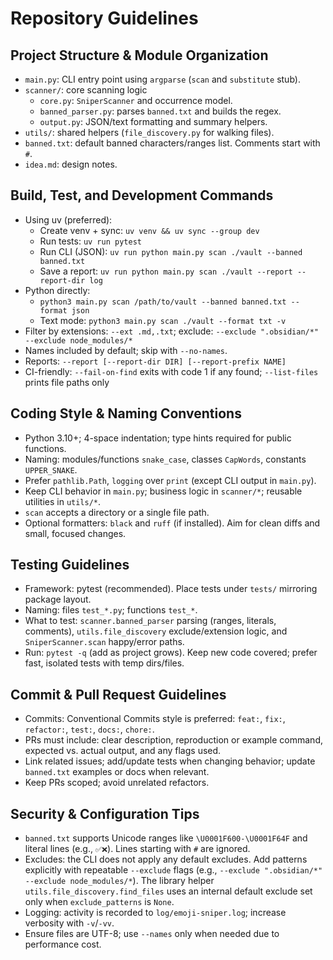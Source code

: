 # Repository Guidelines

## Project Structure & Module Organization
- `main.py`: CLI entry point using `argparse` (`scan` and `substitute` stub).
- `scanner/`: core scanning logic
  - `core.py`: `SniperScanner` and occurrence model.
  - `banned_parser.py`: parses `banned.txt` and builds the regex.
  - `output.py`: JSON/text formatting and summary helpers.
- `utils/`: shared helpers (`file_discovery.py` for walking files).
- `banned.txt`: default banned characters/ranges list. Comments start with `#`.
- `idea.md`: design notes.

## Build, Test, and Development Commands
- Using uv (preferred):
  - Create venv + sync: `uv venv && uv sync --group dev`
  - Run tests: `uv run pytest`
  - Run CLI (JSON): `uv run python main.py scan ./vault --banned banned.txt`
  - Save a report: `uv run python main.py scan ./vault --report --report-dir log`
- Python directly:
  - `python3 main.py scan /path/to/vault --banned banned.txt --format json`
  - Text mode: `python3 main.py scan ./vault --format txt -v`
- Filter by extensions: `--ext .md,.txt`; exclude: `--exclude ".obsidian/*" --exclude node_modules/*`
- Names included by default; skip with `--no-names`.
- Reports: `--report [--report-dir DIR] [--report-prefix NAME]`
 - CI-friendly: `--fail-on-find` exits with code 1 if any found; `--list-files` prints file paths only

## Coding Style & Naming Conventions
- Python 3.10+; 4-space indentation; type hints required for public functions.
- Naming: modules/functions `snake_case`, classes `CapWords`, constants `UPPER_SNAKE`.
- Prefer `pathlib.Path`, `logging` over `print` (except CLI output in `main.py`).
- Keep CLI behavior in `main.py`; business logic in `scanner/*`; reusable utilities in `utils/*`.
- `scan` accepts a directory or a single file path.
- Optional formatters: `black` and `ruff` (if installed). Aim for clean diffs and small, focused changes.

## Testing Guidelines
- Framework: pytest (recommended). Place tests under `tests/` mirroring package layout.
- Naming: files `test_*.py`; functions `test_*`.
- What to test: `scanner.banned_parser` parsing (ranges, literals, comments), `utils.file_discovery` exclude/extension logic, and `SniperScanner.scan` happy/error paths.
- Run: `pytest -q` (add as project grows). Keep new code covered; prefer fast, isolated tests with temp dirs/files.

## Commit & Pull Request Guidelines
- Commits: Conventional Commits style is preferred: `feat:`, `fix:`, `refactor:`, `test:`, `docs:`, `chore:`.
- PRs must include: clear description, reproduction or example command, expected vs. actual output, and any flags used.
- Link related issues; add/update tests when changing behavior; update `banned.txt` examples or docs when relevant.
- Keep PRs scoped; avoid unrelated refactors.

## Security & Configuration Tips
- `banned.txt` supports Unicode ranges like `\U0001F600-\U0001F64F` and literal lines (e.g., `✅❌`). Lines starting with `#` are ignored.
- Excludes: the CLI does not apply any default excludes. Add patterns explicitly with repeatable `--exclude` flags (e.g., `--exclude ".obsidian/*" --exclude node_modules/*`). The library helper `utils.file_discovery.find_files` uses an internal default exclude set only when `exclude_patterns` is `None`.
- Logging: activity is recorded to `log/emoji-sniper.log`; increase verbosity with `-v`/`-vv`.
- Ensure files are UTF-8; use `--names` only when needed due to performance cost.
